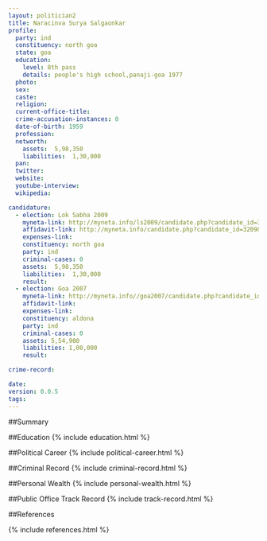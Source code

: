 ```yaml
---
layout: politician2
title: Naracinva Surya Salgaonkar
profile: 
  party: ind
  constituency: north goa
  state: goa
  education: 
    level: 8th pass
    details: people's high school,panaji-goa 1977
  photo: 
  sex: 
  caste: 
  religion: 
  current-office-title: 
  crime-accusation-instances: 0
  date-of-birth: 1959
  profession: 
  networth: 
    assets:  5,98,350
    liabilities:  1,30,000
  pan: 
  twitter: 
  website: 
  youtube-interview: 
  wikipedia: 

candidature: 
  - election: Lok Sabha 2009
    myneta-link: http://myneta.info/ls2009/candidate.php?candidate_id=3209
    affidavit-link: http://myneta.info/candidate.php?candidate_id=3209&scan=original
    expenses-link: 
    constituency: north goa 
    party: ind
    criminal-cases: 0
    assets:  5,98,350
    liabilities:  1,30,000
    result:  
  - election: Goa 2007
    myneta-link: http://myneta.info//goa2007/candidate.php?candidate_id=83
    affidavit-link: 
    expenses-link: 
    constituency: aldona 
    party: ind
    criminal-cases: 0
    assets: 5,54,900
    liabilities: 1,00,000
    result:  

crime-record: 

date: 
version: 0.0.5
tags: 
---
```

##Summary


##Education
{% include education.html %}


##Political Career
{% include political-career.html %}


##Criminal Record
{% include criminal-record.html %}


##Personal Wealth
{% include personal-wealth.html %}


##Public Office Track Record
{% include track-record.html %}


##References


{% include references.html %}